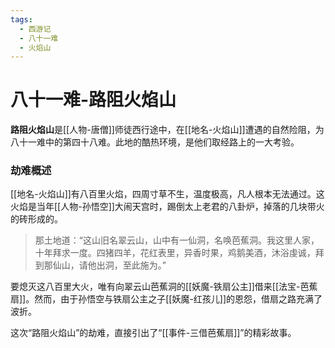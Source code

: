 ```yaml
---
tags:
  - 西游记
  - 八十一难
  - 火焰山
---
```

# 八十一难-路阻火焰山

**路阻火焰山**是[[人物-唐僧]]师徒西行途中，在[[地名-火焰山]]遭遇的自然险阻，为八十一难中的第四十八难。此地的酷热环境，是他们取经路上的一大考验。

### **劫难概述**
[[地名-火焰山]]有八百里火焰，四周寸草不生，温度极高，凡人根本无法通过。这火焰是当年[[人物-孙悟空]]大闹天宫时，踢倒太上老君的八卦炉，掉落的几块带火的砖形成的。
> 那土地道：“这山旧名翠云山，山中有一仙洞，名唤芭蕉洞。我这里人家，十年拜求一度。四猪四羊，花红表里，异香时果，鸡鹅美酒，沐浴虔诚，拜到那仙山，请他出洞，至此施为。”

要熄灭这八百里大火，唯有向翠云山芭蕉洞的[[妖魔-铁扇公主]]借来[[法宝-芭蕉扇]]。然而，由于孙悟空与铁扇公主之子[[妖魔-红孩儿]]的恩怨，借扇之路充满了波折。

这次“路阻火焰山”的劫难，直接引出了“[[事件-三借芭蕉扇]]”的精彩故事。
